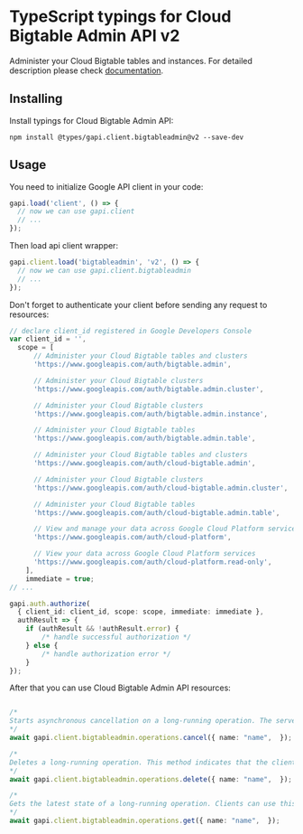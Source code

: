 # TypeScript typings for Cloud Bigtable Admin API v2

Administer your Cloud Bigtable tables and instances.
For detailed description please check [documentation](https://cloud.google.com/bigtable/).

## Installing

Install typings for Cloud Bigtable Admin API:

```
npm install @types/gapi.client.bigtableadmin@v2 --save-dev
```

## Usage

You need to initialize Google API client in your code:

```typescript
gapi.load('client', () => {
  // now we can use gapi.client
  // ...
});
```

Then load api client wrapper:

```typescript
gapi.client.load('bigtableadmin', 'v2', () => {
  // now we can use gapi.client.bigtableadmin
  // ...
});
```

Don't forget to authenticate your client before sending any request to resources:

```typescript
// declare client_id registered in Google Developers Console
var client_id = '',
  scope = [ 
      // Administer your Cloud Bigtable tables and clusters
      'https://www.googleapis.com/auth/bigtable.admin',

      // Administer your Cloud Bigtable clusters
      'https://www.googleapis.com/auth/bigtable.admin.cluster',

      // Administer your Cloud Bigtable clusters
      'https://www.googleapis.com/auth/bigtable.admin.instance',

      // Administer your Cloud Bigtable tables
      'https://www.googleapis.com/auth/bigtable.admin.table',

      // Administer your Cloud Bigtable tables and clusters
      'https://www.googleapis.com/auth/cloud-bigtable.admin',

      // Administer your Cloud Bigtable clusters
      'https://www.googleapis.com/auth/cloud-bigtable.admin.cluster',

      // Administer your Cloud Bigtable tables
      'https://www.googleapis.com/auth/cloud-bigtable.admin.table',

      // View and manage your data across Google Cloud Platform services
      'https://www.googleapis.com/auth/cloud-platform',

      // View your data across Google Cloud Platform services
      'https://www.googleapis.com/auth/cloud-platform.read-only',
    ],
    immediate = true;
// ...

gapi.auth.authorize(
  { client_id: client_id, scope: scope, immediate: immediate },
  authResult => {
    if (authResult && !authResult.error) {
        /* handle successful authorization */
    } else {
        /* handle authorization error */
    }
});
```

After that you can use Cloud Bigtable Admin API resources:

```typescript

/*
Starts asynchronous cancellation on a long-running operation. The server makes a best effort to cancel the operation, but success is not guaranteed. If the server doesn't support this method, it returns `google.rpc.Code.UNIMPLEMENTED`. Clients can use Operations.GetOperation or other methods to check whether the cancellation succeeded or whether the operation completed despite cancellation. On successful cancellation, the operation is not deleted; instead, it becomes an operation with an Operation.error value with a google.rpc.Status.code of 1, corresponding to `Code.CANCELLED`.
*/
await gapi.client.bigtableadmin.operations.cancel({ name: "name",  });

/*
Deletes a long-running operation. This method indicates that the client is no longer interested in the operation result. It does not cancel the operation. If the server doesn't support this method, it returns `google.rpc.Code.UNIMPLEMENTED`.
*/
await gapi.client.bigtableadmin.operations.delete({ name: "name",  });

/*
Gets the latest state of a long-running operation. Clients can use this method to poll the operation result at intervals as recommended by the API service.
*/
await gapi.client.bigtableadmin.operations.get({ name: "name",  });
```
